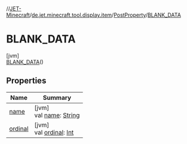 //[JET-Minecraft](../../../../index.md)/[de.jet.minecraft.tool.display.item](../../index.md)/[PostProperty](../index.md)/[BLANK_DATA](index.md)

# BLANK_DATA

[jvm]\
[BLANK_DATA](index.md)()

## Properties

| Name | Summary |
|---|---|
| [name](../../../de.jet.minecraft.tool.input/-keyboard/-type/-a-n-y/index.md#-372974862%2FProperties%2F-726029290) | [jvm]<br>val [name](../../../de.jet.minecraft.tool.input/-keyboard/-type/-a-n-y/index.md#-372974862%2FProperties%2F-726029290): [String](https://kotlinlang.org/api/latest/jvm/stdlib/kotlin/-string/index.html) |
| [ordinal](../../../de.jet.minecraft.tool.input/-keyboard/-type/-a-n-y/index.md#-739389684%2FProperties%2F-726029290) | [jvm]<br>val [ordinal](../../../de.jet.minecraft.tool.input/-keyboard/-type/-a-n-y/index.md#-739389684%2FProperties%2F-726029290): [Int](https://kotlinlang.org/api/latest/jvm/stdlib/kotlin/-int/index.html) |
